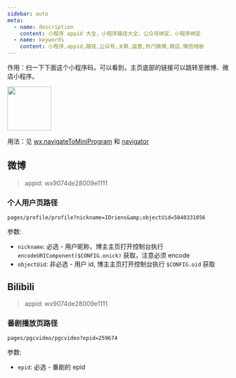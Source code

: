 ```yaml
---
sidebar: auto
meta:
  - name: description
    content: 小程序 appid 大全，小程序路径大全，公众号绑定，小程序绑定
  - name: keywords
    content: 小程序,appid,路径,公众号,关联,运营,热门微博,微店,微信相册
---
```



作用：扫一下下面这个小程序码，可以看到，主页底部的链接可以跳转至微博、微店小程序。

<img src="https://ws1.sinaimg.cn/large/005v6Imcly1g1avtg1916j309k09k0uc.jpg" width="100">

用法：见 [wx.navigateToMiniProgram](https://developers.weixin.qq.com/miniprogram/dev/api/wx.navigateToMiniProgram.html) 和 [navigator](https://developers.weixin.qq.com/miniprogram/dev/component/navigator.html?search-key=navigator)

## 微博

> appid: wx9074de28009e1111

### 个人用户页路径
```
pages/profile/profile?nickname=IOriens&amp;objectUid=5040331056
```

参数:
- `nickname`: 必选 - 用户昵称，博主主页打开控制台执行 `encodeURIComponent($CONFIG.onick)` 获取，注意必须 encode
- `objectUid`: 非必选 - 用户 id, 博主主页打开控制台执行 `$CONFIG.oid` 获取

## Bilibili

> appid: wx9074de28009e1111

### 番剧播放页路径
```
pages/pgcvideo/pgcvideo?epid=259674
```
参数:
- `epid`: 必选 - 番剧的 epid


